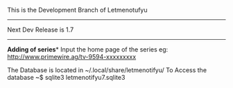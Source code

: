 This is the Development Branch of Letmenotufyu



************************
Next Dev Release is 1.7
************************

**Adding of series***
Input the home page of the series
eg: http://www.primewire.ag/tv-9594-xxxxxxxxx


The Database is located in ~/.local/share/letmenotifyu/
To Access the database ~$ sqlite3 letmenotifyu7.sqlite3
